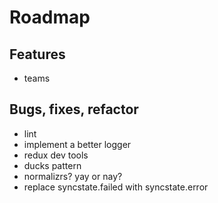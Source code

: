 # Roadmap


## Features

* teams


## Bugs, fixes, refactor

* lint
* implement a better logger
* redux dev tools
* ducks pattern
* normalizrs? yay or nay?
* replace syncstate.failed with syncstate.error
